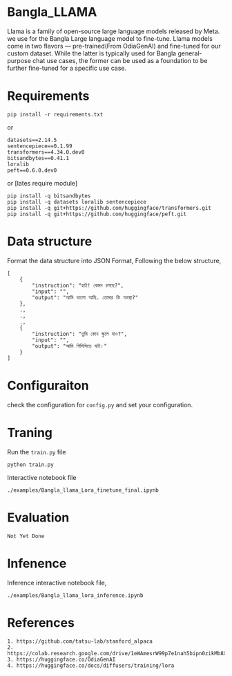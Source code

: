 # Bangla_LLAMA

Llama is a family of open-source large language models released by Meta. we use for the Bangla Large language model to fine-tune. Llama models come in two flavors — pre-trained(From OdiaGenAI) and fine-tuned for our custom dataset. While the latter is typically used for Bangla general-purpose chat use cases, the former can be used as a foundation to be further fine-tuned for a specific use case.

# Requirements
```
pip install -r requirements.txt
```
or
```
datasets==2.14.5
sentencepiece==0.1.99
transformers==4.34.0.dev0
bitsandbytes==0.41.1
loralib
peft==0.6.0.dev0

```
or [lates require module]
```
pip install -q bitsandbytes
pip install -q datasets loralib sentencepiece
pip install -q git+https://github.com/huggingface/transformers.git
pip install -q git+https://github.com/huggingface/peft.git
```


# Data structure

Format the data structure into JSON Format, Following the below structure,

```
[
    {
        "instruction": "হাই! কেমন চলছে?",
        "input": "",
        "output": "আমি ভালো আছি. তোমার কি অবস্থা?"
    },
    .,
    .,
    .,
    {
        "instruction": "তুমি কোন স্কুলে যাও?",
        "input": "",
        "output": "আমি পিসিসিতে যাই।"
    }
]
```


# Configuraiton

check the configuration for ```config.py``` and set your configuration.

# Traning

Run the ```train.py``` file

```
python train.py
```

Interactive notebook file 
```
./examples/Bangla_llama_Lora_finetune_final.ipynb
```

# Evaluation

```
Not Yet Done
```

# Infenence
Inference interactive notebook file, 
```
./examples/Bangla_llama_lora_inference.ipynb
```
# References
```
1. https://github.com/tatsu-lab/stanford_alpaca
2. https://colab.research.google.com/drive/1eWAmesrW99p7e1nah5bipn0zikMb8XYC
3. https://huggingface.co/OdiaGenAI
4. https://huggingface.co/docs/diffusers/training/lora
```





